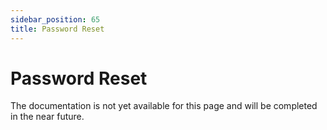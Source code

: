 ```yaml
---
sidebar_position: 65
title: Password Reset
---
```


# Password Reset

The documentation is not yet available for this page and will be completed in the near future.